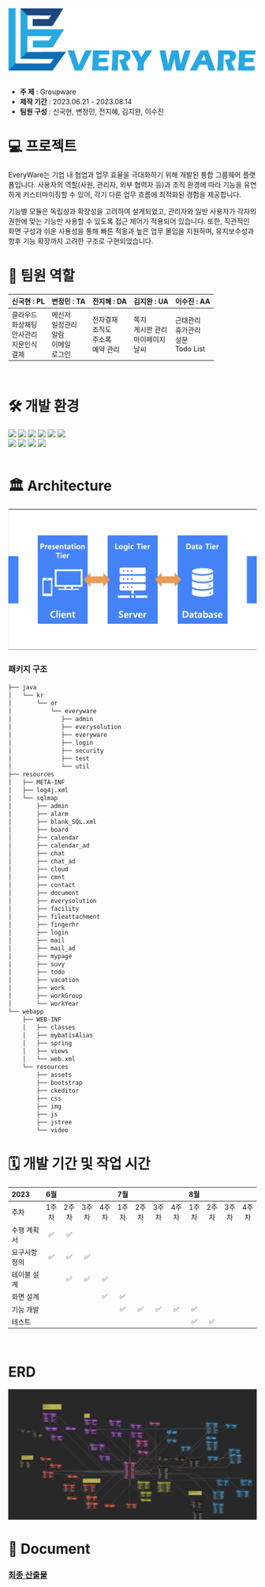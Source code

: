 ![EverywareLogo](https://github.com/Kook-s/Everyware/blob/main/doc/EveryWare%20Logo(color).png) 

- **주 제** : Groupware
- **제작 기간** : 2023.06.21 - 2023.08.14 
- **팀원 구성** : 신국현, 변정민, 전지혜, 김지완, 이수진
  <br>

# 💻 프로젝트
EveryWare는 기업 내 협업과 업무 효율을 극대화하기 위해 개발된 통합 그룹웨어 플랫폼입니다.
사용자의 역할(사원, 관리자, 외부 협력자 등)과 조직 환경에 따라 기능을 유연하게 커스터마이징할 수 있어, 각기 다른 업무 흐름에 최적화된 경험을 제공합니다.

기능별 모듈은 독립성과 확장성을 고려하여 설계되었고, 관리자와 일반 사용자가 각자의 권한에 맞는 기능만 사용할 수 있도록 접근 제어가 적용되어 있습니다.
또한, 직관적인 화면 구성과 쉬운 사용성을 통해 빠른 적응과 높은 업무 몰입을 지원하며, 유지보수성과 향후 기능 확장까지 고려한 구조로 구현되었습니다.
<br>

# 🚀 팀원 역할
| **신국현** : PL                               | **변정민** : TA                            | **전지혜** : DA                       | **김지완** : UA                       | **이수진** : AA                           |
|----------------------------------------|-------------------------------------|--------------------------------|--------------------------------|------------------------------------|
| 클라우드<br/>화상채팅<br/>안사관리<br/>지문인식<br/>결제 | 메신저<br/>일정관리<br/>알람<br/>이메일<br/>로그인 | 전자결재<br/>조직도<br/>주소록<br/>예약 관리 | 쪽지<br/>게시판 관리<br/>마이페이지<br/>날씨 | 근태관리<br/>휴가관리<br/>설문<br/>Todo List |
<br>

# 🛠️ 개발 환경
<div>
    <img src="https://img.shields.io/badge/Spring-6DB33F?style=flat-square&logo=Spring&logoColor=white"/>
    <img src="https://img.shields.io/badge/Java-F7DF1E?style=flat-square"/>
    <img src="https://img.shields.io/badge/Node.js-339933?style=flat-square&logo=Node.js&logoColor=white"/>
    <img src="https://img.shields.io/badge/HTML5-E34F26?style=flat-square&logo=HTML5&logoColor=ffffff"/>
    <img src="https://img.shields.io/badge/CSS-1572B6?style=flat-square&logo=CSS3&logoColor=ffffff"/>
    <img src="https://img.shields.io/badge/JavaScript-F7DF1E?style=flat-square&logo=JavaScript&logoColor=ffffff"/>
<br>
    <img src="https://img.shields.io/badge/Oracle-F80000?style=flat-square&logo=Oracle&logoColor=white"/>
    <img src="https://img.shields.io/badge/Tomcat-FCC624?style=flat-square&logo=apachetomcat&logoColor=white"/>
    <img src="https://img.shields.io/badge/jQuery-0769AD?style=flat-square&logo=jQuery&logoColor=white"/> 
    <img src="https://img.shields.io/badge/subversion-809CC9?style=flat-square&logo=subversion&logoColor=ffffff"/> 
</div>
<br>

# 🏛️ Architecture
![3-Tire-Architecture](https://github.com/Kook-s/Everyware/blob/main/doc/3-Tire-Architecture.png)
<br>
### 패키지 구조
```
├── java
│   └── kr
│       └── or
│           └── everyware
│              ├── admin
│              ├── everysolution
│              ├── everyware
│              ├── login
│              ├── security
│              ├── test
│              └── util
├── resources
│   ├── META-INF
│   ├── log4j.xml
│   └── sqlmap
│       ├── admin
│       ├── alarm
│       ├── blank_SQL.xml
│       ├── board
│       ├── calendar
│       ├── calendar_ad
│       ├── chat
│       ├── chat_ad
│       ├── cloud
│       ├── cmnt
│       ├── contact
│       ├── document
│       ├── everysolution
│       ├── facility
│       ├── fileattachment
│       ├── fingerhr
│       ├── login
│       ├── mail
│       ├── mail_ad
│       ├── mypage
│       ├── suvy
│       ├── todo
│       ├── vacation
│       ├── work
│       ├── workGroup
│       └── workYear
└── webapp
    ├── WEB-INF
    │   ├── classes
    │   ├── mybatisAlias
    │   ├── spring
    │   ├── views
    │   └── web.xml
    └── resources
        ├── assets
        ├── bootstrap
        ├── ckeditor
        ├── css
        ├── img
        ├── js
        ├── jstree
        └── video
```


# 🗓️ 개발 기간 및 작업 시간
| 2023    |   6월   |     |     |     | 7월 |||     | 8월 |     |     |    |
|:--------|:------:|:---:|:---:|:---:|:----:|:----:|:----:|:---:|:----:|:---:|:---:|:--:|
| 주차      |  1주차   | 2주차 | 3주차 | 4주차 | 1주차 | 2주차 | 3주차 | 4주차 | 1주차 | 2주차 | 3주차 | 4주차 |
| 수행 계획서  |   ✅    |  ✅  |     |     |    |     |     |     |    |     |     |    ||
| 요구사항 정의 |   ✅    |  ✅  |  ✅  |     |    |     |     |     |    |     |     ||
| 테이블 설계  |        |  ✅  |  ✅  |  ✅  |    |     |     |     |    |     |     ||
| 화면 설계   |        |     |     |  ✅  | ✅   |     |     |     |    |     |     ||
| 기능 개발   |        |     |     |     | ✅   |  ✅   |  ✅   |  ✅  | ✅   |     |     |    |
| 테스트     |        |     |     |     |    |     |     |     |  ✅  |  ✅  |     |    |
<br>

# ERD
![3-Tire-Architecture](https://github.com/Kook-s/Everyware/blob/main/doc/ERD.png)
<br>

# 📑 Document
### **[최종 산출물](https://github.com/Kook-s/Everyware/blob/main/doc/document)**









